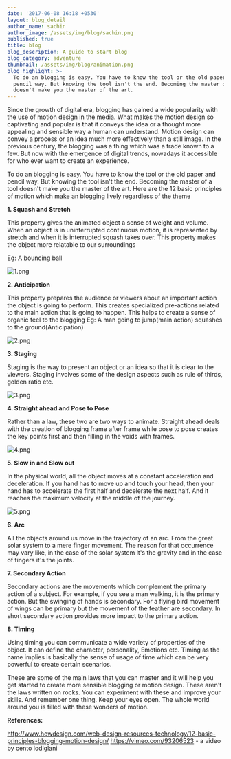 ```yaml
---
date: '2017-06-08 16:18 +0530'
layout: blog_detail
author_name: sachin
author_image: /assets/img/blog/sachin.png
published: true
title: blog
blog_description: A guide to start blog
blog_category: adventure
thumbnail: /assets/img/blog/animation.png
blog_highlight: >-
  To do an blogging is easy. You have to know the tool or the old paper and
  pencil way. But knowing the tool isn't the end. Becoming the master of a tool
  doesn't make you the master of the art.
---
```


Since the growth of digital era, blogging has gained a wide popularity with the use of motion design in the media. What makes the motion design so captivating and popular is that it conveys the idea or a thought more appealing and sensible way a human can understand. Motion design can convey a process or an idea much more effectively than a still image. In the previous century, the blogging was a thing which was a trade known to a few. But now with the emergence of digital trends, nowadays it accessible for who ever want to create an experience.

To do an blogging is easy. You have to know the tool or the old paper and pencil way. But knowing the tool isn't the end. Becoming the master of a tool doesn't make you the master of the art. Here are the 12 basic principles of motion which make an blogging lively regardless of the theme

**1. Squash and Stretch**

This property gives the animated object a sense of weight and volume. When an object is in uninterrupted continuous motion, it is represented by stretch and when it is interrupted squash takes over. This property makes the object more relatable to our surroundings

Eg: A bouncing ball

![1.png]({{site.baseurl}}/assets/img/blog/1.png)

**2. Anticipation**

This property prepares the audience or viewers about an important action the object is going to perform. This creates specialized pre-actions related to the main action that is going to happen.
This helps to create a sense of organic feel to the blogging
Eg: A man going to jump(main action) squashes to the ground(Anticipation)

![2.png]({{site.baseurl}}/assets/img/blog/2.png)

**3. Staging**

Staging is the way to present an object or an idea so that it is clear to the viewers. Staging involves some of the design aspects such as rule of thirds, golden ratio etc.

![3.png]({{site.baseurl}}/assets/img/blog/3.png)

**4. Straight ahead and Pose to Pose**

Rather than a law, these two are two ways to animate. Straight ahead deals with the creation of blogging frame after frame while pose to pose creates the key points first and then filling in the voids with frames.

![4.png]({{site.baseurl}}/assets/img/blog/4.png)

**5. Slow in and Slow out**

In the physical world, all the object moves at a constant acceleration and deceleration. If you hand has to move up and touch your head, then your hand has to accelerate the first half and decelerate the next half. And it reaches the maximum velocity at the middle of the journey.

![5.png]({{site.baseurl}}/assets/img/blog/5.png)

**6. Arc**

All the objects around us move in the trajectory of an arc. From the great solar system to a mere finger movement. The reason for that occurrence may vary like, in the case of the solar system it's the gravity and in the case of fingers it's the joints.

**7. Secondary Action**

Secondary actions are the movements which complement the primary action of a subject. For example, if you see a man walking, it is the primary action. But the swinging of hands is secondary. For a flying bird movement of wings can be primary but the movement of the feather are secondary. In short secondary action provides more impact to the primary action.

**8. Timing**

Using timing you can communicate a wide variety of properties of the object. It can define the character, personality, Emotions etc. Timing as the name implies is basically the sense of usage of time which can be very powerful to create certain scenarios.

These are some of the main laws that you can master and it will help you get started to create more sensible blogging or motion design. These aren't the laws written on rocks. You can experiment with these and improve your skills. And remember one thing. Keep your eyes open. The whole world around you is filled with these wonders of motion.

**References:**

http://www.howdesign.com/web-design-resources-technology/12-basic-principles-blogging-motion-design/
https://vimeo.com/93206523 - a video by cento lodlglani
